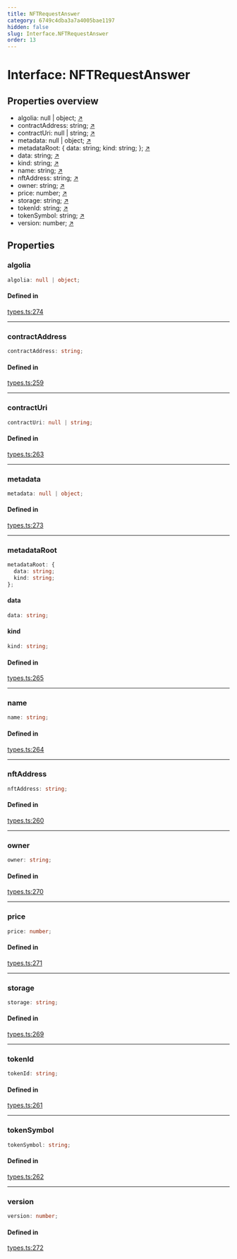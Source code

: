 ```yaml
---
title: NFTRequestAnswer
category: 6749c4dba3a7a4005bae1197
hidden: false
slug: Interface.NFTRequestAnswer
order: 13
---
```


# Interface: NFTRequestAnswer

## Properties overview

- algolia:  null | object; [↗](#algolia)
- contractAddress:  string; [↗](#contractaddress)
- contractUri:  null | string; [↗](#contracturi)
- metadata:  null | object; [↗](#metadata)
- metadataRoot:  {
  data: string;
  kind: string;
}; [↗](#metadataroot)
- data:  string; [↗](#data)
- kind:  string; [↗](#kind)
- name:  string; [↗](#name)
- nftAddress:  string; [↗](#nftaddress)
- owner:  string; [↗](#owner)
- price:  number; [↗](#price)
- storage:  string; [↗](#storage)
- tokenId:  string; [↗](#tokenid)
- tokenSymbol:  string; [↗](#tokensymbol)
- version:  number; [↗](#version)

## Properties

### algolia

```ts
algolia: null | object;
```

#### Defined in

[types.ts:274](https://github.com/zkcloudworker/minatokens-lib/blob/main/packages/api/src/types.ts#L274)

***

### contractAddress

```ts
contractAddress: string;
```

#### Defined in

[types.ts:259](https://github.com/zkcloudworker/minatokens-lib/blob/main/packages/api/src/types.ts#L259)

***

### contractUri

```ts
contractUri: null | string;
```

#### Defined in

[types.ts:263](https://github.com/zkcloudworker/minatokens-lib/blob/main/packages/api/src/types.ts#L263)

***

### metadata

```ts
metadata: null | object;
```

#### Defined in

[types.ts:273](https://github.com/zkcloudworker/minatokens-lib/blob/main/packages/api/src/types.ts#L273)

***

### metadataRoot

```ts
metadataRoot: {
  data: string;
  kind: string;
};
```

#### data

```ts
data: string;
```

#### kind

```ts
kind: string;
```

#### Defined in

[types.ts:265](https://github.com/zkcloudworker/minatokens-lib/blob/main/packages/api/src/types.ts#L265)

***

### name

```ts
name: string;
```

#### Defined in

[types.ts:264](https://github.com/zkcloudworker/minatokens-lib/blob/main/packages/api/src/types.ts#L264)

***

### nftAddress

```ts
nftAddress: string;
```

#### Defined in

[types.ts:260](https://github.com/zkcloudworker/minatokens-lib/blob/main/packages/api/src/types.ts#L260)

***

### owner

```ts
owner: string;
```

#### Defined in

[types.ts:270](https://github.com/zkcloudworker/minatokens-lib/blob/main/packages/api/src/types.ts#L270)

***

### price

```ts
price: number;
```

#### Defined in

[types.ts:271](https://github.com/zkcloudworker/minatokens-lib/blob/main/packages/api/src/types.ts#L271)

***

### storage

```ts
storage: string;
```

#### Defined in

[types.ts:269](https://github.com/zkcloudworker/minatokens-lib/blob/main/packages/api/src/types.ts#L269)

***

### tokenId

```ts
tokenId: string;
```

#### Defined in

[types.ts:261](https://github.com/zkcloudworker/minatokens-lib/blob/main/packages/api/src/types.ts#L261)

***

### tokenSymbol

```ts
tokenSymbol: string;
```

#### Defined in

[types.ts:262](https://github.com/zkcloudworker/minatokens-lib/blob/main/packages/api/src/types.ts#L262)

***

### version

```ts
version: number;
```

#### Defined in

[types.ts:272](https://github.com/zkcloudworker/minatokens-lib/blob/main/packages/api/src/types.ts#L272)

